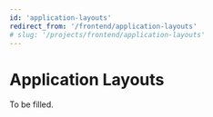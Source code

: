 ```yaml
---
id: 'application-layouts'
redirect_from: '/frontend/application-layouts'
# slug: '/projects/frontend/application-layouts'
---
```


# Application Layouts

To be filled.
